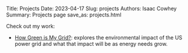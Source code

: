 Title: Projects
Date: 2023-04-17
Slug: projects
Authors: Isaac Cowhey
Summary: Projects page
save_as: projects.html

Check out my work:

- [How Green is My Grid?](https://github.com/BenBagBag/egrid/blob/main/How%20Green%20Is%20My%20Grid%3F.ipynb): explores the environmental impact of the US power grid and what that impact will be as energy needs grow.
